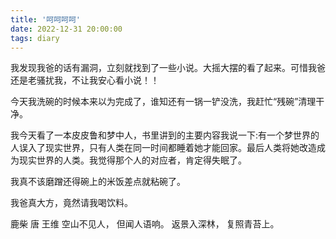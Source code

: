 ```yaml
---
title: '呵呵呵呵'
date: 2022-12-31 20:00:00
tags: diary
---
```

我发现我爸的话有漏洞，立刻就找到了一些小说。大摇大摆的看了起来。可惜我爸还是老骚扰我，不让我安心看小说！！

今天我洗碗的时候本来以为完成了，谁知还有一锅一铲没洗，我赶忙“残碗”清理干净。

我今天看了一本皮皮鲁和梦中人，书里讲到的主要内容我说一下:有一个梦世界的人误入了现实世界，只有人类在同一时间都睡着她才能回家。最后人类将她改造成为现实世界的人类。我觉得那个人的对应者，肯定得失眠了。

我真不该磨蹭还得碗上的米饭差点就粘碗了。

我爸真大方，竟然请我喝饮料。

鹿柴 唐 王维
空山不见人，
但闻人语响。
返景入深林，
复照青苔上。
